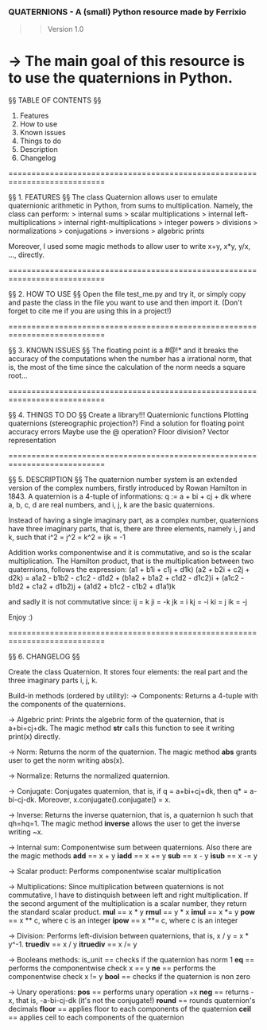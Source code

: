 ### QUATERNIONS - A (small) Python resource made by Ferrixio ###
>> Version 1.0

-> The main goal of this resource is to use the quaternions in Python.
===========================================================================

§§ TABLE OF CONTENTS §§
1. Features
2. How to use
3. Known issues
4. Things to do
5. Description
6. Changelog

===========================================================================

§§ 1. FEATURES §§
The class Quaternion allows user to emulate quaternionic arithmetic in Python, from sums to multiplication. Namely, the class can perform:
	> internal sums
	> scalar multiplications
	> internal left-multiplications
	> internal right-multiplications
	> integer powers
	> divisions
	> normalizations
	> conjugations
	> inversions
	> algebric prints

Moreover, I used some magic methods to allow user to write x+y, x*y, y/x, ..., directly.

===========================================================================

§§ 2. HOW TO USE §§
Open the file test_me.py and try it, or simply copy and paste the class in the file you want to use and then import it. (Don't forget to cite me if you are using this in a project!)

===========================================================================

§§ 3. KNOWN ISSUES §§
The floating point is a #@!* and it breaks the accuracy of the computations when the number has a irrational norm, that is, the most of the time since the calculation of the norm needs a square root...

===========================================================================

§§ 4. THINGS TO DO §§
Create a library!!!
Quaternionic functions
Plotting quaternions (stereographic projection?)
Find a solution for floating point accuracy errors
Maybe use the @ operation?
Floor division?
Vector representation

===========================================================================

§§ 5. DESCRIPTION §§
The quaternion number system is an extended version of the complex numbers, firstly introduced by Rowan Hamilton in 1843. A quaternion is a 4-tuple of informations:
	q := a + bi + cj + dk
where a, b, c, d are real numbers, and i, j, k are the basic quaternions.

Instead of having a single imaginary part, as a complex number, quaternions have three imaginary parts, that is, there are three elements, namely i, j and k, such that
	i^2 = j^2 = k^2 = ijk = -1

Addition works componentwise and it is commutative, and so is the scalar multiplication.
The Hamilton product, that is the multiplication between two quaternions, follows the expression:
	(a1 + b1i + c1j + d1k) (a2 + b2i + c2j + d2k) = 
		   a1a2 - b1b2 - c1c2 - d1d2
		+ (b1a2 + b1a2 + c1d2 - d1c2)i
		+ (a1c2 - b1d2 + c1a2 + d1b2)j
		+ (a1d2 + b1c2 - c1b2 + d1a1)k

and sadly it is not commutative since:
	ij = k	ji = -k
	jk = i	kj = -i
	ki = j	ik = -j


Enjoy :)

===========================================================================

§§ 6. CHANGELOG §§

Create the class Quaternion. It stores four elements: the real part and the three imaginary parts i, j, k.

Build-in methods (ordered by utility):
-> Components:
Returns a 4-tuple with the components of the quaternions.

-> Algebric print:
Prints the algebric form of the quaternion, that is a+bi+cj+dk. The magic method __str__ calls this function to see it writing print(x) directly.

-> Norm:
Returns the norm of the quaternion. The magic method __abs__ grants user to get the norm writing abs(x).

-> Normalize:
Returns the normalized quaternion.

-> Conjugate:
Conjugates quaternion, that is, if q = a+bi+cj+dk, then q* = a-bi-cj-dk. Moreover, x.conjugate().conjugate() = x.

-> Inverse:
Returns the inverse quaternion, that is, a quaternion h such that qh=hq=1. The magic method __inverse__ allows the user to get the inverse writing ~x.

-> Internal sum:
Componentwise sum between quaternions. Also there are the magic methods
__add__ 	== x + y
__iadd__ 	== x += y
__sub__ 	== x - y
__isub__	== x -= y

-> Scalar product:
Performs componentwise scalar multiplication

-> Multiplications:
Since multiplication between quaternions is not commutative, I have to distinquish between left and right multiplication. If the second argument of the multiplication is a scalar number, they return the standard scalar product.
__mul__		== x * y
__rmul__	== y * x
__imul__	== x *= y
__pow__		== x ** c, where c is an integer
__ipow__	== x **= c, where c is an integer

-> Division:
Performs left-division between quaternions, that is, x / y = x * y^-1.
__truediv__		== x / y
__itruediv__	== x /= y

-> Booleans methods:
is_unit		== checks if the quaternion has norm 1
__eq__		== performs the componentwise check x == y
__ne__		== performs the componentwise check x != y
__bool__	== checks if the quaternion is non zero

-> Unary operations:
__pos__		== performs unary operation +x
__neg__		== returns -x, that is, -a-bi-cj-dk (it's not the conjugate!)
__round__	== rounds quaternion's decimals
__floor__	== applies floor to each components of the quaternion
__ceil__	== applies ceil to each components of the quaternion


